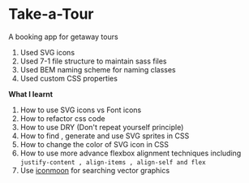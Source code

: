 # Take-a-Tour
 A booking app for getaway tours 

1) Used SVG icons
2) Used 7-1 file structure to maintain sass files
3) Used BEM naming scheme for naming classes 
4) Used custom CSS properties 

**What I learnt**
1) How to use SVG icons vs Font icons 
2) How to refactor css code 
3) How to use DRY (Don't repeat yourself principle)
4) How to find , generate and use SVG sprites in CSS
5) How to change the color of SVG icon in CSS
6) How to use more advance flexbox alignment techniques including `justify-content , align-items , align-self and flex `
7) Use [iconmoon](https://icomoon.io/) for searching vector graphics 

